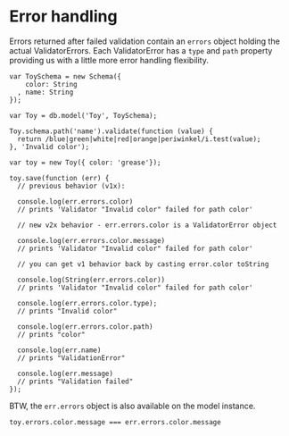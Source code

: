 
Error handling
==============

Errors returned after failed validation contain an `errors` object
holding the actual ValidatorErrors. Each ValidatorError has a `type` and `path` property
providing us with a little more error handling flexibility.

    var ToySchema = new Schema({
        color: String
      , name: String
    });

    var Toy = db.model('Toy', ToySchema);

    Toy.schema.path('name').validate(function (value) {
      return /blue|green|white|red|orange|periwinkel/i.test(value);
    }, 'Invalid color');

    var toy = new Toy({ color: 'grease'});

    toy.save(function (err) {
      // previous behavior (v1x):

      console.log(err.errors.color)
      // prints 'Validator "Invalid color" failed for path color'

      // new v2x behavior - err.errors.color is a ValidatorError object

      console.log(err.errors.color.message)
      // prints 'Validator "Invalid color" failed for path color'

      // you can get v1 behavior back by casting error.color toString

      console.log(String(err.errors.color))
      // prints 'Validator "Invalid color" failed for path color'

      console.log(err.errors.color.type);
      // prints "Invalid color"

      console.log(err.errors.color.path)
      // prints "color"

      console.log(err.name)
      // prints "ValidationError"

      console.log(err.message)
      // prints "Validation failed"
    });

BTW, the `err.errors` object is also available on the model instance.

    toy.errors.color.message === err.errors.color.message


